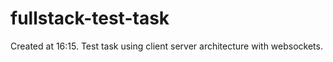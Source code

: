 # fullstack-test-task
Created at 16:15. Test task using client server architecture with websockets.
